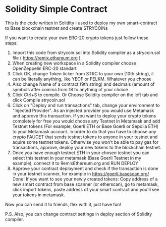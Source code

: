 # Solidity Simple Contract
This is the code written in Solidity I used to deploy my own smart-contract to Base blockchain testnet and create STRYCOINs

If you want to create your own ERC-20 crypto tokens just follow these steps:

1. Import this code from strycoin.sol into Solidity compiler as a strycoin.sol file ( https://remix.ethereum.org )
2. When creating new workspace in a Solidity compiler choose OpenZeppelin ERC-20 standart
3. Click OK, change Token ticker from STRC to your own (10th string), it can be literally anything, like YEOF or FELKM. Whatever you choose
4. Also change Name of a contract (9th string) and decimals (amount of symbols after comma from 18 to anything of your choice
5. Click Ctrl+S to compile. Or Choose Solidity compiler on the left tab and click Compile strycoin.sol
6. Click on "Deploy and run transactions" tab, change your environment to "Injected Provider". As an injected provider you would use Metamask and approve this transaction.
If you want to deploy your crypto tokens completely for free you would choose any Testnet in Metamask and add Testnet tokens (For example, Goerli ETH or Base Goerli or Sepolia ETH) to your Metamask account.
In order to do that you have to choose any crypto FAUCET that sends testnet tokens to anyone in your testnet and aquire some testnet tokens. Otherwise you won't be able to pay gas for transactions, approve, deploy your new tokens to the blockchain testnet.
7. Once you have enough testnet ETH in your chosen testnet you can select this testnet in your metamask (Base Goerli Testnet in my example), connect it to RemixEthereum.org and RUN DEPLOY
8. Approve your contract deployment and check if the transaction is done in your testnet scanner, for example in https://goerli.basescan.org/
Done!
If you want to see your newly created tokens: Copy address of a new smart contract from base scanner (or etherscan), go to metamask, click import tokens, paste address of your smart contract and you'll see your tokens in metamask.

Now you can send it to friends, flex with it, just have fun!

P.S. Also, you can change contract settings in deploy section of Solidity compiler.

